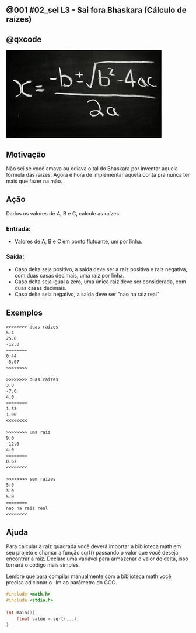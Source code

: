 ## @001 #02_sel L3 - Sai fora Bhaskara (Cálculo de raízes)
## @qxcode

![](capa.jpg)

## Motivação

Não sei se você amava ou odiava o tal do Bhaskara por inventar aquela fórmula das raízes. Agora é hora de implementar aquela conta pra nunca ter mais que fazer na mão.

## Ação

Dados os valores de A, B e C, calcule as raízes.

### Entrada:
- Valores de A, B e C em ponto flutuante, um por linha.

### Saída:
- Caso delta seja positivo, a saída deve ser a raiz positiva e raiz negativa, com duas casas decimais, uma raiz por linha.
- Caso delta seja igual a zero, uma única raiz deve ser considerada, com duas casas decimais.
- Caso delta sela negativo, a saída deve ser "nao ha raiz real"

## Exemplos

```
>>>>>>>> duas raízes
5.4
25.0
-12.0
========
0.44
-5.07
<<<<<<<<

>>>>>>>> duas raízes
3.0
-7.0
4.0
========
1.33
1.00
<<<<<<<<

>>>>>>>> uma raiz
9.0
-12.0
4.0
========
0.67
<<<<<<<<

>>>>>>>> sem raízes
5.0
3.0
5.0
========
nao ha raiz real
<<<<<<<<
```

## Ajuda

Para calcular a raiz quadrada você deverá importar a biblioteca math em seu projeto e chamar a função sqrt() passando o valor que você deseja encontrar a raiz. Declare uma variável para armazenar o valor de delta, isso tornará o código mais simples.

Lembre que para compilar manualmente com a biblioteca math você precisa adicionar o -lm ao parâmetro do GCC.

```c
#include <math.h>
#include <stdio.h>

int main(){
    float value = sqrt(...);
}
```

#

<!---

>>>>>>>>
1.0
-1.0
-20.0
========
5.00
-4.00
<<<<<<<<


>>>>>>>>
2.00
0.00
0.00
========
0.00
<<<<<<<<


>>>>>>>>
5.3
3.4
19.2
========
nao ha raiz real
<<<<<<<<

--->